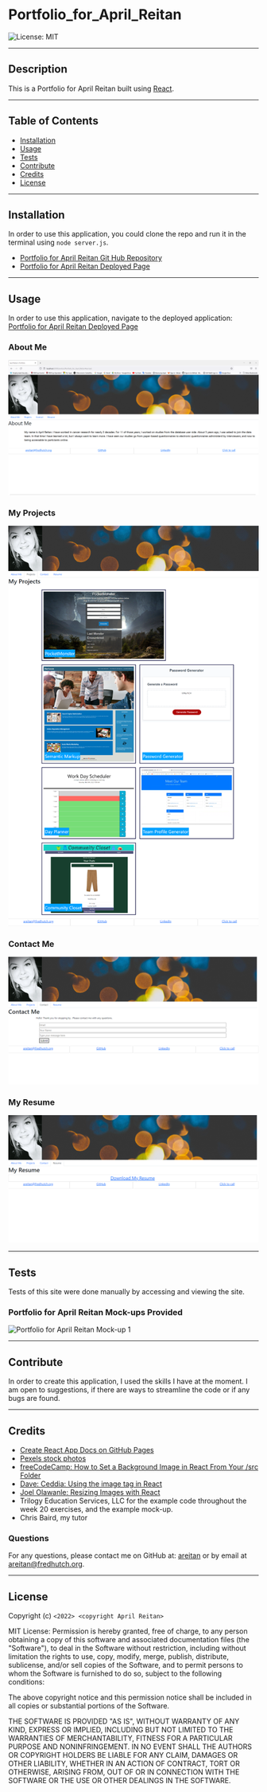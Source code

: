 # Portfolio_for_April_Reitan

![License: MIT](https://img.shields.io/badge/License-MIT-yellow.svg)

---
## Description

This is a Portfolio for April Reitan built using [React](https://www.mongodb.com/).
  

---
## Table of Contents

  - [Installation](#installation)
  - [Usage](#usage)
  - [Tests](#tests)
  - [Contribute](#contribute)
  - [Credits](#credits)
  - [License](#license)


---
## Installation

In order to use this application, you could clone the repo and run it in the terminal using ```node server.js```. 

- [Portfolio for April Reitan Git Hub Repository](https://github.com/areitan/Portfolio_for_April_Reitan)
- [Portfolio for April Reitan Deployed Page](https://areitan.github.io/Portfolio_for_April_Reitan/)


---
## Usage

In order to use this application, navigate to the deployed application: [Portfolio for April Reitan Deployed Page](https://areitan.github.io/Portfolio_for_April_Reitan/)

### About Me
![Portfolio for April Reitan: About Me](/src/assets/1_aboutMe.png)

### My Projects
![Portfolio for April Reitan: My Projects](/src/assets/2_projects.png)

### Contact Me
![Portfolio for April Reitan: Contact Me](/src/assets/3_contact.png)

### My Resume
![Portfolio for April Reitan: My Resume](/src/assets/4_resume.png)


---
## Tests

Tests of this site were done manually by accessing and viewing the site.

### Portfolio for April Reitan Mock-ups Provided
![Portfolio for April Reitan Mock-up 1](/src/assets/20-react-homework-demo-01.gif)


--- 
## Contribute

In order to create this application, I used the skills I have at the moment. I am open to suggestions, if there are ways to streamline the code or if any bugs are found.


---
## Credits

- [Create React App Docs on GitHub Pages](https://create-react-app.dev/docs/deployment/#github-pages)
- [Pexels stock photos](https://www.pexels.com/)
- [freeCodeCamp: How to Set a Background Image in React From Your /src Folder](https://www.freecodecamp.org/news/react-background-image-tutorial-how-to-set-backgroundimage-with-inline-css-style/)
- [Dave: Ceddia: Using the image tag in React](https://daveceddia.com/react-image-tag/#:~:text=Option%201%3A%20import%20the%20image,%2Fpath%2Fto%2Flogo.)
- [Joel Olawanle: Resizing Images with React](https://stackabuse.com/resizing-images-with-react/)
- Trilogy Education Services, LLC for the example code throughout the week 20 exercises, and the example mock-up.
- Chris Baird, my tutor


### Questions

For any questions, please contact me on GitHub at: [areitan](https://github.com/areitan) or by email at <areitan@fredhutch.org>.

---

## License

Copyright (c) ```<2022> <copyright April Reitan>```

MIT License:
Permission is hereby granted, free of charge, to any person obtaining a copy
of this software and associated documentation files (the "Software"), to deal
in the Software without restriction, including without limitation the rights
to use, copy, modify, merge, publish, distribute, sublicense, and/or sell
copies of the Software, and to permit persons to whom the Software is
furnished to do so, subject to the following conditions:

The above copyright notice and this permission notice shall be included in all
copies or substantial portions of the Software.

THE SOFTWARE IS PROVIDED "AS IS", WITHOUT WARRANTY OF ANY KIND, EXPRESS OR
IMPLIED, INCLUDING BUT NOT LIMITED TO THE WARRANTIES OF MERCHANTABILITY,
FITNESS FOR A PARTICULAR PURPOSE AND NONINFRINGEMENT. IN NO EVENT SHALL THE
AUTHORS OR COPYRIGHT HOLDERS BE LIABLE FOR ANY CLAIM, DAMAGES OR OTHER
LIABILITY, WHETHER IN AN ACTION OF CONTRACT, TORT OR OTHERWISE, ARISING FROM,
OUT OF OR IN CONNECTION WITH THE SOFTWARE OR THE USE OR OTHER DEALINGS IN THE
SOFTWARE.